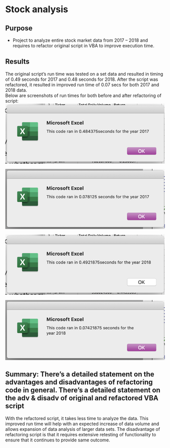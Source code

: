 # Stock analysis
## Purpose
* Project to analyze entire stock market data from 2017 – 2018 and requires to refactor original script in VBA to improve execution time.
## Results
The original script’s run time was tested on a set data and resulted in timing of 0.49 seconds for 2017 and 0.48 seconds for 2018.  After the script was refactored, it resulted in improved run time of 0.07 secs for both 2017 and 2018 data.  
Below are screenshots of run times for both before and after refactoring of script:
![Original_Challenge_2017.png](https://github.com/EHuiMartinez/stock-analysis/blob/master/Resources/Original_Challenge_2017.png)

![VBA_Challenge_2017.png](https://github.com/EHuiMartinez/stock-analysis/blob/master/Resources/VBA_Challenge_2017.png)

![Original_Challenge_2018.png](https://github.com/EHuiMartinez/stock-analysis/blob/master/Resources/Original_Challenge_2018.png)

![VBA_Challenge_2018.png](https://github.com/EHuiMartinez/stock-analysis/blob/master/Resources/VBA_Challenge_2018.png)

## Summary: There’s a detailed statement on the advantages and disadvantages of refactoring code in general.  There’s a detailed statement on the adv & disadv of original and refactored VBA script
With the refactored script, it takes less time to analyze the data.  This improved run time will help with an expected increase of data volume and allows expansion of data analysis of larger data sets.  The disadvantage of refactoring script is that it requires extensive retesting of functionality to ensure that it continues to provide same outcome.
